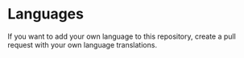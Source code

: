 # Languages

If you want to add your own language to this repository, create a pull request with your own language translations.
